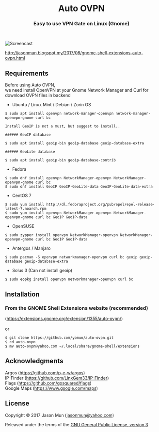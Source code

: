 <h1 align="center">Auto OVPN</h1>
<h3 align="center">Easy to use VPN Gate on Linux (Gnome)</h3>
<br>

![Screencast](https://extensions.gnome.org/extension-data/screenshots/screenshot_1355.png)

http://jasonmun.blogspot.my/2017/08/gnome-shell-extensions-auto-ovpn.html
<br>

## Requirements

Before using Auto OVPN, <br>
we need install OpenVPN at your Gnome Network Manager and Curl for download OVPN files in backend<br>

- Ubuntu / Linux Mint / Debian / Zorin OS
```
$ sudo apt install openvpn network-manager-openvpn network-manager-openvpn-gnome curl bc

Install GeoIP is not a must, but suggest to install..

###### GeoIP database

$ sudo apt install geoip-bin geoip-database geoip-database-extra

###### GeoLite database

$ sudo apt install geoip-bin geoip-database-contrib
```
- Fedora
```
$ sudo dnf install openvpn NetworkManager-openvpn NetworkManager-openvpn-gnome curl bc
$ sudo dnf install GeoIP GeoIP-GeoLite-data GeoIP-GeoLite-data-extra
```
- CentOS 7
```
$ sudo yum install http://dl.fedoraproject.org/pub/epel/epel-release-latest-7.noarch.rpm
$ sudo yum install openvpn NetworkManager-openvpn NetworkManager-openvpn-gnome curl bc GeoIP GeoIP-data
```
- OpenSUSE
```
$ sudo zypper install openvpn NetworkManager-openvpn NetworkManager-openvpn-gnome curl bc GeoIP GeoIP-data
```
- Antergos / Manjaro
```
$ sudo pacman -S openvpn networkmanager-openvpn curl bc geoip geoip-database geoip-database-extra
```
- Solus 3 (Can not install geoip)
```
$ sudo eopkg install openvpn networkmanager-openvpn curl bc
```
## Installation

### From the GNOME Shell Extensions website (recommended)
(https://extensions.gnome.org/extension/1355/auto-ovpn/)
<br><br>
or
```
$ git clone https://github.com/yomun/auto-ovpn.git
$ cd auto-ovpn
$ mv auto-ovpn@yahoo.com ~/.local/share/gnome-shell/extensions
```
## Acknowledgments

Argos (https://github.com/p-e-w/argos)<br>
IP-Finder (https://github.com/LinxGem33/IP-Finder)<br>
Flags (https://github.com/gosquared/flags)<br>
Google Maps (https://www.google.com/maps)

## License

Copyright &copy; 2017 Jason Mun (<jasonmun@yahoo.com>)

Released under the terms of the [GNU General Public License, version 3](https://gnu.org/licenses/gpl.html)
